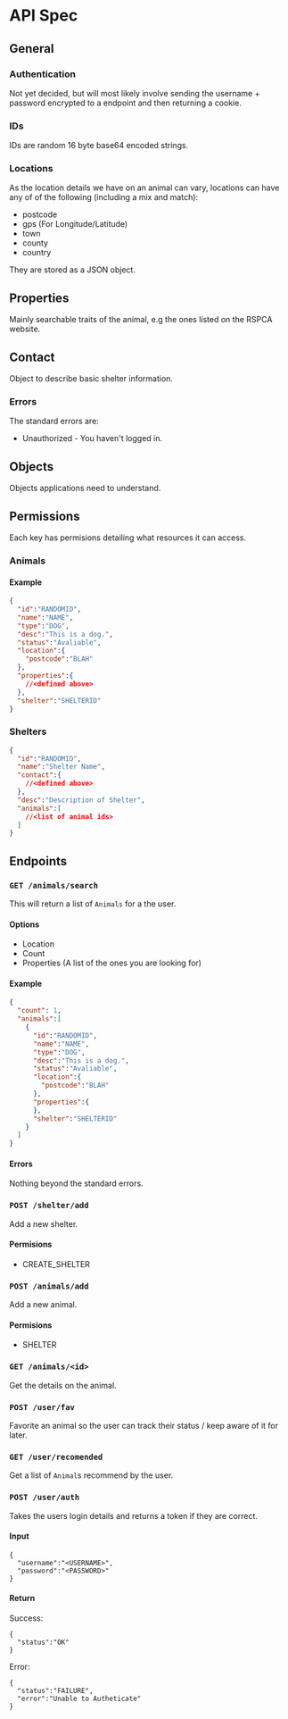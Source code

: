 # API Spec

## General

### Authentication

Not yet decided, but will most likely involve sending the username + password encrypted to a endpoint and then returning a cookie.

### IDs

IDs are random 16 byte base64 encoded strings.

### Locations

As the location details we have on an animal can vary, locations can have any of of the following (including a mix and match):
* postcode
* gps (For Longitude/Latitude)
* town
* county
* country

They are stored as a JSON object.

## Properties

Mainly searchable traits of the animal, e.g the ones listed on the RSPCA website.

## Contact

Object to describe basic shelter information.

### Errors

The standard errors are:
* Unauthorized - You haven't logged in.

## Objects

Objects applications need to understand.

## Permissions

Each key has permisions detailing what resources it can access.

### Animals

#### Example

```json
{
  "id":"RANDOMID",
  "name":"NAME",
  "type":"DOG",
  "desc":"This is a dog.",
  "status":"Avaliable",
  "location":{
    "postcode":"BLAH"
  },
  "properties":{
    //<defined above>
  },
  "shelter":"SHELTERID"
}
```

### Shelters

```json
{
  "id":"RANDOMID",
  "name":"Shelter Name",
  "contact":{
    //<defined above>
  },
  "desc":"Description of Shelter",
  "animals":[
    //<list of animal ids>
  ]
}
```

## Endpoints

### `GET /animals/search`

This will return a list of `Animals` for a the user.

#### Options

* Location
* Count
* Properties (A list of the ones you are looking for)

#### Example

```json
{
  "count": 1,
  "animals":[
    {
      "id":"RANDOMID",
      "name":"NAME",
      "type":"DOG",
      "desc":"This is a dog.",
      "status":"Avaliable",
      "location":{
        "postcode":"BLAH"
      },
      "properties":{
      },
      "shelter":"SHELTERID"
    }
  ]
}
```

#### Errors

Nothing beyond the standard errors.

### `POST /shelter/add`

Add a new shelter.

#### Permisions

* CREATE_SHELTER

### `POST /animals/add`

Add a new animal.

#### Permisions

* SHELTER

### `GET /animals/<id>`

Get the details on the animal.

### `POST /user/fav`

Favorite an animal so the user can track their status / keep aware of it for later.

### `GET /user/recomended`

Get a list of `Animal`s recommend by the user.

### `POST /user/auth`

Takes the users login details and returns a token if they are correct.

#### Input

```
{
  "username":"<USERNAME>",
  "password":"<PASSWORD>"
}
```

#### Return

Success:
```
{
  "status":"OK"
}
```
Error:
```
{
  "status":"FAILURE",
  "error":"Unable to Autheticate"
}  
```
